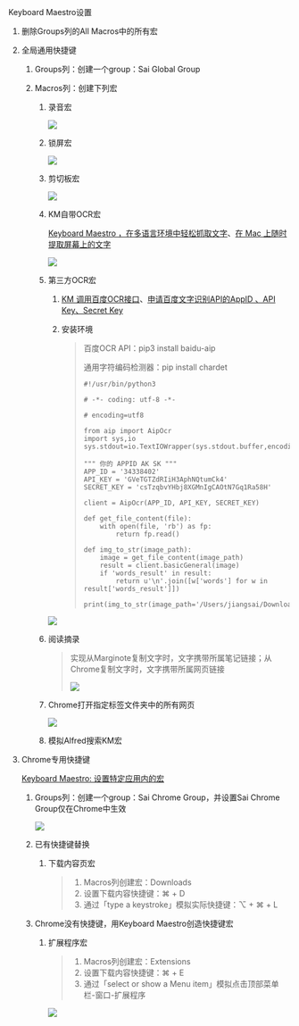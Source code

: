 Keyboard Maestro设置

1. 删除Groups列的All Macros中的所有宏

2. 全局通用快捷键

   1. Groups列：创建一个group：Sai Global Group

   2. Macros列：创建下列宏

      1. 录音宏

         ![](https://raw.githubusercontent.com/jiangsai0502/PicBedRepo/master/img/202306031102821.png)

      2. 锁屏宏

         ![](https://raw.githubusercontent.com/jiangsai0502/PicBedRepo/master/img/202306031104819.png)

      3. 剪切板宏

         ![](https://raw.githubusercontent.com/jiangsai0502/PicBedRepo/master/img/202306031108245.png)

      4. KM自带OCR宏

         [Keyboard Maestro ，在多语言环境中轻松抓取文字](https://utgd.net/article/9528)、[在 Mac 上随时提取屏幕上的文字](https://www.notion.so/Mac-b7ded7e6bfb6408d99f61832c043570a)

         ![](https://raw.githubusercontent.com/jiangsai0502/PicBedRepo/master/img/202306031053764.png)

      5. 第三方OCR宏

         1. [ KM 调用百度OCR接口](https://medium.com/@Cyborger/keyboard-maestro-%E4%BD%BF%E7%94%A8-km-%E5%AE%9E%E7%8E%B0%E5%85%8D%E8%B4%B9%E4%B8%AD%E6%96%87-ocr-%E5%85%89%E5%AD%A6%E5%AD%97%E7%AC%A6%E8%AF%86%E5%88%AB-94ff46e5625)、[申请百度文字识别API的AppID 、API Key、Secret Key](https://www.jianshu.com/p/e10dc43c38d0)

         2. 安装环境

            > 百度OCR API：pip3 install baidu-aip
            >
            > 通用字符编码检测器：pip install chardet
            >
            > ```
            > #!/usr/bin/python3
            > 
            > # -*- coding: utf-8 -*-
            > 
            > # encoding=utf8
            > 
            > from aip import AipOcr
            > import sys,io
            > sys.stdout=io.TextIOWrapper(sys.stdout.buffer,encoding='utf8')
            > 
            > """ 你的 APPID AK SK """
            > APP_ID = '34338402'
            > API_KEY = 'GVeTGTZdRIiH3AphNQtumCk4'
            > SECRET_KEY = 'csTzqbvYHbj8XGMnIgCAOtN7Gq1Ra58H'
            > 
            > client = AipOcr(APP_ID, API_KEY, SECRET_KEY)
            > 
            > def get_file_content(file):
            >     with open(file, 'rb') as fp:
            >         return fp.read()
            > 
            > def img_to_str(image_path):
            >     image = get_file_content(image_path)
            >     result = client.basicGeneral(image)
            >     if 'words_result' in result:
            >         return u'\n'.join([w['words'] for w in result['words_result']])
            > 
            > print(img_to_str(image_path='/Users/jiangsai/Downloads/1.png'))
            > ```

         ![](https://raw.githubusercontent.com/jiangsai0502/PicBedRepo/master/img/202306031419869.png)

      6. 阅读摘录

         > 实现从Marginote复制文字时，文字携带所属笔记链接；从Chrome复制文字时，文字携带所属网页链接
         >
         > ![](https://raw.githubusercontent.com/jiangsai0502/PicBedRepo/master/img/202306030145197.png)

      7. Chrome打开指定标签文件夹中的所有网页

         ![](https://raw.githubusercontent.com/jiangsai0502/PicBedRepo/master/img/202306031505068.png)

      8. 模拟Alfred搜索KM宏

3. Chrome专用快捷键

   [Keyboard Maestro: 设置特定应用内的宏](https://www.bilibili.com/video/BV125411s79e/?spm_id_from=333.337.search-card.all.click&vd_source=052b07ad0190d9dabdf1d78fda0168a7)

   1. Groups列：创建一个group：Sai Chrome Group，并设置Sai Chrome Group仅在Chrome中生效

      ![](https://raw.githubusercontent.com/jiangsai0502/PicBedRepo/master/img/202306022331425.png)

   2. 已有快捷键替换

      1. 下载内容页宏

         > 1. Macros列创建宏：Downloads
         > 2. 设置下载内容快捷键：⌘ + D
         > 3. 通过「type a keystroke」模拟实际快捷键：⌥ + ⌘ + L

   3. Chrome没有快捷键，用Keyboard Maestro创造快捷键宏

      1. 扩展程序宏

         > 1. Macros列创建宏：Extensions
         > 2. 设置下载内容快捷键：⌘ + E
         > 3. 通过「select or show a Menu item」模拟点击顶部菜单栏-窗口-扩展程序

         ![](https://raw.githubusercontent.com/jiangsai0502/PicBedRepo/master/img/202306022340183.png)